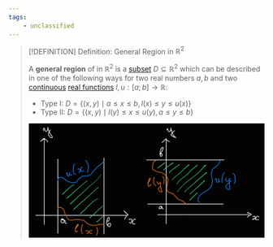 ```yaml
---
tags:
    - unclassified
---
```



>[!DEFINITION] Definition: General Region in $\mathbb{R}^2$
>
>A **general region** of in $\mathbb{R}^2$ is a [subset](../Set%20Theory/Sets.md) $D\subseteq\mathbb{R}^2$ which can be described in one of the following ways for two real numbers $a,b$ and two [continuous](../Analysis/Real%20Analysis/Real%20Functions/Continuity.md) [real functions](../Analysis/Real%20Analysis/Real%20Functions/Real%20Functions.md) $l,u: [a;b] \to \mathbb{R}$:
>
>- Type I: $D = \{(x,y) \mid a\le x\le b, l(x) \le y \le u(x)\}$
>- Type II: $D = \{(x,y) \mid l(y) \le x \le u(y), a \le y \le b\}$
>
>![General Regions in 2D](res/General%20Regions%20in%202D.jpg)
>
